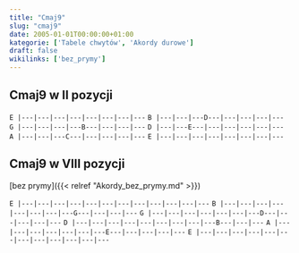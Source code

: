 ```yaml
---
title: "Cmaj9"
slug: "cmaj9"
date: 2005-01-01T00:00:00+01:00
kategorie: ['Tabele chwytów', 'Akordy durowe']
draft: false
wikilinks: ['bez_prymy']
---
```

## Cmaj9 w II pozycji

`E |---|---|---|---|---|---|---|---`
`B |---|---|---D---|---|---|---|---`
`G |---|---|---|---B---|---|---|---`
`D |---|---E---|---|---|---|---|---`
`A |---|---|---C---|---|---|---|---`
`E |---|---|---|---|---|---|---|---`

## Cmaj9 w VIII pozycji

[bez prymy]({{< relref "Akordy_bez_prymy.md" >}})

`E |---|---|---|---|---|---|---|---|---|---|---|---`
`B |---|---|---|---|---|---|---|---G---|---|---|---`
`G |---|---|---|---|---|---|---D---|---|---|---|---`
`D |---|---|---|---|---|---|---|---|---B---|---|---`
`A |---|---|---|---|---|---|---E---|---|---|---|---`
`E |---|---|---|---|---|---|---|---|---|---|---|---`


